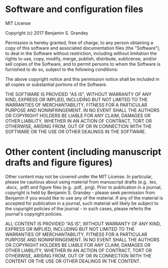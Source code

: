 # Software and configuration files

MIT License

Copyright (c) 2017 Benjamin S. Grandey

Permission is hereby granted, free of charge, to any person obtaining a copy
of this software and associated documentation files (the "Software"), to deal
in the Software without restriction, including without limitation the rights
to use, copy, modify, merge, publish, distribute, sublicense, and/or sell
copies of the Software, and to permit persons to whom the Software is
furnished to do so, subject to the following conditions:

The above copyright notice and this permission notice shall be included in all
copies or substantial portions of the Software.

THE SOFTWARE IS PROVIDED "AS IS", WITHOUT WARRANTY OF ANY KIND, EXPRESS OR
IMPLIED, INCLUDING BUT NOT LIMITED TO THE WARRANTIES OF MERCHANTABILITY,
FITNESS FOR A PARTICULAR PURPOSE AND NONINFRINGEMENT. IN NO EVENT SHALL THE
AUTHORS OR COPYRIGHT HOLDERS BE LIABLE FOR ANY CLAIM, DAMAGES OR OTHER
LIABILITY, WHETHER IN AN ACTION OF CONTRACT, TORT OR OTHERWISE, ARISING FROM,
OUT OF OR IN CONNECTION WITH THE SOFTWARE OR THE USE OR OTHER DEALINGS IN THE
SOFTWARE.

# Other content (including manuscript drafts and figure figures)

Other content may not be covered under the MIT License.
In particular, please be cautious about using material from manuscript drafts
(e.g. .tex, .docx, .pdf) and figure files (e.g. .pdf, .png).
Prior to publication in a journal, copyright is held by Benjamin S. Grandey -
please seek permission from Benjamin if you would like to use any of the
material.
If any of the material is accepted for publication in a journal, such material
will likely be subject to the copyright policies of the journal - in such cases,
please referto the journal's copyright policies.

ALL CONTENT IS PROVIDED "AS IS", WITHOUT WARRANTY OF ANY KIND, EXPRESS OR
IMPLIED, INCLUDING BUT NOT LIMITED TO THE WARRANTIES OF MERCHANTABILITY,
FITNESS FOR A PARTICULAR PURPOSE AND NONINFRINGEMENT. IN NO EVENT SHALL THE
AUTHORS OR COPYRIGHT HOLDERS BE LIABLE FOR ANY CLAIM, DAMAGES OR OTHER
LIABILITY, WHETHER IN AN ACTION OF CONTRACT, TORT OR OTHERWISE, ARISING FROM,
OUT OF OR IN CONNECTION WITH THE CONTENT OR THE USE OR OTHER DEALINGS IN THE
CONTENT.

